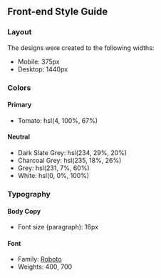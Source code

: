 ## Front-end Style Guide

### Layout

The designs were created to the following widths:

- Mobile: 375px
- Desktop: 1440px

### Colors

#### Primary

- Tomato: hsl(4, 100%, 67%)

#### Neutral

- Dark Slate Grey: hsl(234, 29%, 20%)
- Charcoal Grey: hsl(235, 18%, 26%)
- Grey: hsl(231, 7%, 60%)
- White: hsl(0, 0%, 100%)

### Typography

#### Body Copy

- Font size (paragraph): 16px

#### Font

- Family: [Roboto](https://fonts.google.com/specimen/Roboto)
- Weights: 400, 700
